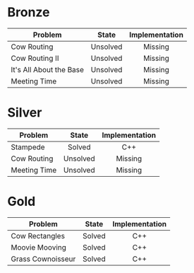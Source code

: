 # Bronze
| Problem        | State           | Implementation  |
| ------------- |:---------------:| :--------------:|
| Cow Routing | Unsolved          | Missing          |
| Cow Routing II | Unsolved          | Missing          |
| It's All About the Base | Unsolved          | Missing            |
| Meeting Time | Unsolved          | Missing            |
# Silver
| Problem        | State           | Implementation  |
| ------------- |:---------------:| :--------------:|
| Stampede | Solved          | C++            |
| Cow Routing | Unsolved          | Missing            |
| Meeting Time | Unsolved          | Missing            |
# Gold
| Problem        | State           | Implementation  |
| -------------  |:---------------:| :--------------:|
| Cow Rectangles | Solved          | C++            |
| Moovie Mooving | Solved          | C++             |
| Grass Cownoisseur | Solved          | C++             |
